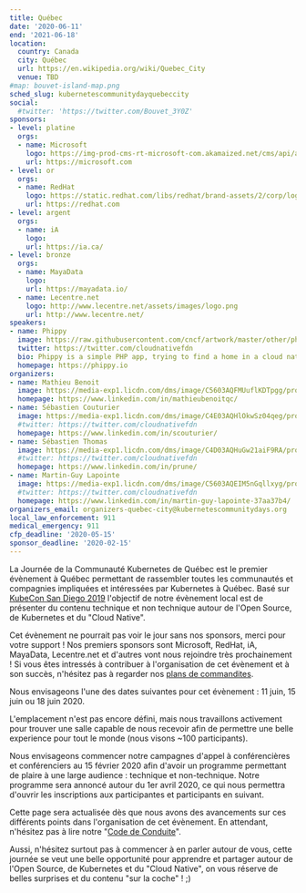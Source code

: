 ```yaml
---
title: Québec
date: '2020-06-11'
end: '2021-06-18'
location:
  country: Canada
  city: Québec
  url: https://en.wikipedia.org/wiki/Quebec_City
  venue: TBD
#map: bouvet-island-map.png
sched_slug: kubernetescommunitydayquebeccity
social:
  #twitter: 'https://twitter.com/Bouvet_3Y0Z'
sponsors:
- level: platine
  orgs:
  - name: Microsoft
    logo: https://img-prod-cms-rt-microsoft-com.akamaized.net/cms/api/am/imageFileData/RE1Mu3b?ver=5c31
    url: https://microsoft.com
- level: or
  orgs:
  - name: RedHat
    logo: https://static.redhat.com/libs/redhat/brand-assets/2/corp/logo--on-dark--200.png
    url: https://redhat.com
- level: argent
  orgs:
  - name: iA
    logo: 
    url: https://ia.ca/
- level: bronze
  orgs:
  - name: MayaData
    logo: 
    url: https://mayadata.io/
  - name: Lecentre.net
    logo: http://www.lecentre.net/assets/images/logo.png
    url: http://www.lecentre.net/
speakers:
- name: Phippy
  image: https://raw.githubusercontent.com/cncf/artwork/master/other/phippy-and-friends/phippy/color/phippy-color.png
  twitter: https://twitter.com/cloudnativefdn
  bio: Phippy is a simple PHP app, trying to find a home in a cloud native world.
  homepage: https://phippy.io
organizers:
- name: Mathieu Benoit
  image: https://media-exp1.licdn.com/dms/image/C5603AQFMUuflKDTpgg/profile-displayphoto-shrink_200_200/0?e=1585785600&v=beta&t=j0KczOQk2djDstBIAUpj7sZx0jjJfB-8xP1tKYQ3b7g
  homepage: https://www.linkedin.com/in/mathieubenoitqc/
- name: Sébastien Couturier
  image: https://media-exp1.licdn.com/dms/image/C4E03AQHlOkwSz04qeg/profile-displayphoto-shrink_800_800/0?e=1585785600&v=beta&t=Ww5u1tNe8gTB6VPGgZ1c4-4-Z_bviy4jSc602jQZxbU
  #twitter: https://twitter.com/cloudnativefdn
  homepage: https://www.linkedin.com/in/scouturier/
- name: Sébastien Thomas
  image: https://media-exp1.licdn.com/dms/image/C4D03AQHuGw21aiF9RA/profile-displayphoto-shrink_800_800/0?e=1585785600&v=beta&t=8cmfH6Jpq_cLOhx9YWCoygtMP1ogVTPcmfTXqNpIln8
  #twitter: https://twitter.com/cloudnativefdn
  homepage: https://www.linkedin.com/in/prune/
- name: Martin-Guy Lapointe
  image: https://media-exp1.licdn.com/dms/image/C5603AQEIM5nGqllxyg/profile-displayphoto-shrink_800_800/0?e=1585785600&v=beta&t=k_ctWJILI-MCuX9kElZsncQ43qX3nzeZf1k2CjciCn8
  #twitter: https://twitter.com/cloudnativefdn
  homepage: https://www.linkedin.com/in/martin-guy-lapointe-37aa37b4/
organizers_email: organizers-quebec-city@kubernetescommunitydays.org
local_law_enforcement: 911
medical_emergency: 911
cfp_deadline: '2020-05-15'
sponsor_deadline: '2020-02-15'
---
```


La Journée de la Communauté Kubernetes de Québec est le premier évènement à Québec permettant de rassembler toutes les communautés et compagnies impliquées et intéressées par Kubernetes à Québec. Basé sur [KubeCon San Diego 2019](https://events.linuxfoundation.org/events/kubecon-cloudnativecon-north-america-2019/) l'objectif de notre évènement local est de présenter du contenu technique et non technique autour de l'Open Source, de Kubernetes et du "Cloud Native".

Cet évènement ne pourrait pas voir le jour sans nos sponsors, merci pour votre support ! Nos premiers sponsors sont Microsoft, RedHat, iA, MayaData, Lecentre.net et d'autres vont nous rejoindre très prochainement ! Si vous êtes intressés à contribuer à l'organisation de cet évènement et à son succès, n'hésitez pas à regarder nos [plans de commandites](sponsor.md).

Nous envisageons l'une des dates suivantes pour cet évènement : 11 juin, 15 juin ou 18 juin 2020.

L'emplacement n'est pas encore défini, mais nous travaillons activement pour trouver une salle capable de nous recevoir afin de permettre une belle experience pour tout le monde (nous visons ~100 participants).

Nous envisageons commencer notre campagnes d'appel à conférencières et conférenciers au 15 février 2020 afin d'avoir un programme permettant de plaire à une large audience : technique et non-technique. Notre programme sera annoncé autour du 1er avril 2020, ce qui nous permettra d'ouvrir les inscriptions aux participantes et participants en suivant.

Cette page sera actualisée dès que nous avons des avancements sur ces différents points dans l'organisation de cet évènement. En attendant, n'hésitez pas à lire notre "[Code de Conduite](/code-of-conduct)".

Aussi, n'hésitez surtout pas à commencer à en parler autour de vous, cette journée se veut une belle opportunité pour apprendre et partager autour de l'Open Source, de Kubernetes et du "Cloud Native", on vous réserve de belles surprises et du contenu "sur la coche" ! ;)
